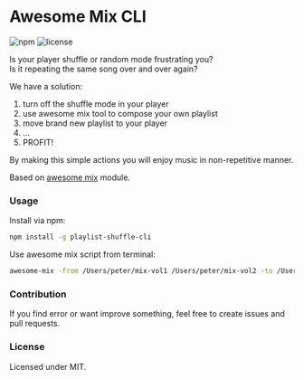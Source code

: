 # Awesome Mix CLI

![npm](https://img.shields.io/npm/v/awesome-mix-cli.svg)
![license](https://img.shields.io/badge/license-MIT-orange.svg)  
  
Is your player shuffle or random mode frustrating you?  
Is it repeating the same song over and over again?  
  
We have a solution:
1. turn off the shuffle mode in your player
2. use awesome mix tool to compose your own playlist
3. move brand new playlist to your player
4. ...
5. PROFIT!

By making this simple actions you will enjoy music in non-repetitive manner.  
  
Based on [awesome mix](https://github.com/accetone/awesome-mix) module.

### Usage

Install via npm:

```bash
npm install -g playlist-shuffle-cli
```

Use awesome mix script from terminal:

```bash
awesome-mix -from /Users/peter/mix-vol1 /Users/peter/mix-vol2 -to /Users/peter/awesome-mix
```

### Contribution

If you find error or want improve something, feel free to create issues and pull requests.

### License

Licensed under MIT.

